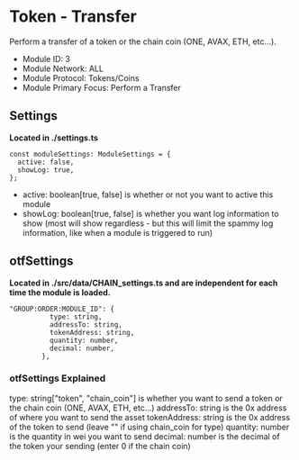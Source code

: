 # Token - Transfer
Perform a transfer of a token or the chain coin (ONE, AVAX, ETH, etc...).

* Module ID: 3
* Module Network: ALL
* Module Protocol: Tokens/Coins
* Module Primary Focus: Perform a Transfer

## Settings
**Located in ./settings.ts**
```
const moduleSettings: ModuleSettings = {
  active: false,
  showLog: true,
};
```

* active: boolean[true, false] is whether or not you want to active this module
* showLog: boolean[true, false] is whether you want log information to show (most will show regardless - but this will limit the spammy log information, like when a module is triggered to run)

## otfSettings
**Located in ./src/data/CHAIN_settings.ts and are independent for each time the module is loaded.**
```
"GROUP:ORDER:MODULE_ID": {
          type: string,
          addressTo: string,
          tokenAddress: string,
          quantity: number,
          decimal: number,
        },
```

### otfSettings Explained
type: string["token", "chain_coin"] is whether you want to send a token or the chain coin (ONE, AVAX, ETH, etc...)
addressTo: string is the 0x address of where you want to send the asset
tokenAddress: string is the 0x address of the token to send (leave "" if using chain_coin for type)
quantity: number is the quantity in wei you want to send
decimal: number is the decimal of the token your sending (enter 0 if the chain coin)
